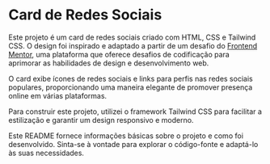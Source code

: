 # Card de Redes Sociais
Este projeto é um card de redes sociais criado com HTML, CSS e Tailwind CSS. O design foi inspirado e adaptado a partir de um desafio do [Frontend Mentor](https://www.frontendmentor.io/challenges/social-links-profile-UG32l9m6dQ), uma plataforma que oferece desafios de codificação para aprimorar as habilidades de design e desenvolvimento web.

O card exibe ícones de redes sociais e links para perfis nas redes sociais populares, proporcionando uma maneira elegante de promover presença online em várias plataformas.

Para construir este projeto, utilizei o framework Tailwind CSS para facilitar a estilização e garantir um design responsivo e moderno.

Este README fornece informações básicas sobre o projeto e como foi desenvolvido. Sinta-se à vontade para explorar o código-fonte e adaptá-lo às suas necessidades.
